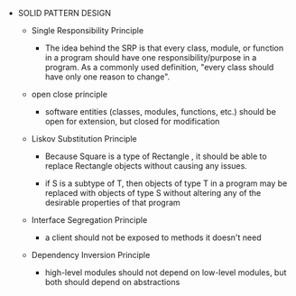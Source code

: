 - SOLID PATTERN DESIGN

    - Single Responsibility Principle

        - The idea behind the SRP is that every class, module, or function in a program should have one responsibility/purpose in a program. As a commonly used definition, "every class should have only one reason to change".

    - open close principle

        - software entities (classes, modules, functions, etc.) should be open for extension, but closed for modification

    - Liskov Substitution Principle

        - Because Square is a type of Rectangle , it should be able to replace Rectangle objects without causing any issues.

        - if S is a subtype of T, then objects of type T in a program may be replaced with objects of type S without altering any of the desirable properties of that program

    - Interface Segregation Principle

        - a client should not be exposed to methods it doesn't need

    - Dependency Inversion Principle

        - high-level modules should not depend on low-level modules, but both should depend on abstractions
